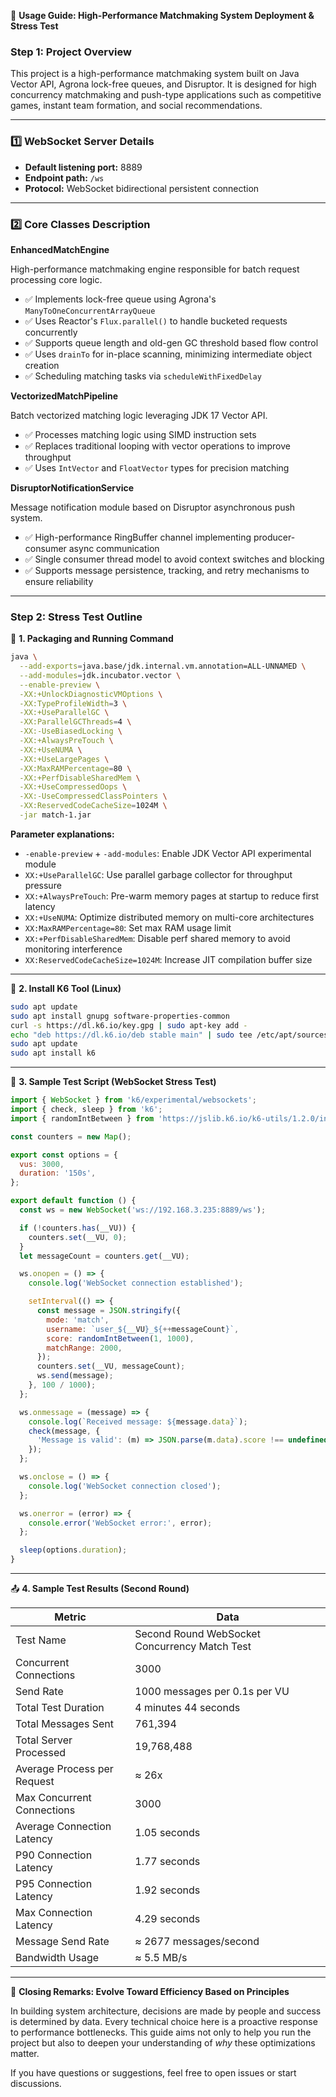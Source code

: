 🧭 **Usage Guide: High-Performance Matchmaking System Deployment & Stress Test**

### Step 1: Project Overview

This project is a high-performance matchmaking system built on Java Vector API, Agrona lock-free queues, and Disruptor. It is designed for high concurrency matchmaking and push-type applications such as competitive games, instant team formation, and social recommendations.

---

### 1️⃣ WebSocket Server Details

- **Default listening port:** 8889
- **Endpoint path:** `/ws`
- **Protocol:** WebSocket bidirectional persistent connection

---

### 2️⃣ Core Classes Description

**EnhancedMatchEngine**

High-performance matchmaking engine responsible for batch request processing core logic.

- ✅ Implements lock-free queue using Agrona's `ManyToOneConcurrentArrayQueue`
- ✅ Uses Reactor's `Flux.parallel()` to handle bucketed requests concurrently
- ✅ Supports queue length and old-gen GC threshold based flow control
- ✅ Uses `drainTo` for in-place scanning, minimizing intermediate object creation
- ✅ Scheduling matching tasks via `scheduleWithFixedDelay`

**VectorizedMatchPipeline**

Batch vectorized matching logic leveraging JDK 17 Vector API.

- ✅ Processes matching logic using SIMD instruction sets
- ✅ Replaces traditional looping with vector operations to improve throughput
- ✅ Uses `IntVector` and `FloatVector` types for precision matching

**DisruptorNotificationService**

Message notification module based on Disruptor asynchronous push system.

- ✅ High-performance RingBuffer channel implementing producer-consumer async communication
- ✅ Single consumer thread model to avoid context switches and blocking
- ✅ Supports message persistence, tracking, and retry mechanisms to ensure reliability

---

### Step 2: Stress Test Outline

🧱 **1. Packaging and Running Command**

```bash
java \
  --add-exports=java.base/jdk.internal.vm.annotation=ALL-UNNAMED \
  --add-modules=jdk.incubator.vector \
  --enable-preview \
  -XX:+UnlockDiagnosticVMOptions \
  -XX:TypeProfileWidth=3 \
  -XX:+UseParallelGC \
  -XX:ParallelGCThreads=4 \
  -XX:-UseBiasedLocking \
  -XX:+AlwaysPreTouch \
  -XX:+UseNUMA \
  -XX:+UseLargePages \
  -XX:MaxRAMPercentage=80 \
  -XX:+PerfDisableSharedMem \
  -XX:+UseCompressedOops \
  -XX:-UseCompressedClassPointers \
  -XX:ReservedCodeCacheSize=1024M \
  -jar match-1.jar

```

**Parameter explanations:**

- `-enable-preview` + `-add-modules`: Enable JDK Vector API experimental module
- `XX:+UseParallelGC`: Use parallel garbage collector for throughput pressure
- `XX:+AlwaysPreTouch`: Pre-warm memory pages at startup to reduce first latency
- `XX:+UseNUMA`: Optimize distributed memory on multi-core architectures
- `XX:MaxRAMPercentage=80`: Set max RAM usage limit
- `XX:+PerfDisableSharedMem`: Disable perf shared memory to avoid monitoring interference
- `XX:ReservedCodeCacheSize=1024M`: Increase JIT compilation buffer size

---

🧰 **2. Install K6 Tool (Linux)**

```bash
sudo apt update
sudo apt install gnupg software-properties-common
curl -s https://dl.k6.io/key.gpg | sudo apt-key add -
echo "deb https://dl.k6.io/deb stable main" | sudo tee /etc/apt/sources.list.d/k6.list
sudo apt update
sudo apt install k6

```

---

🧪 **3. Sample Test Script (WebSocket Stress Test)**

```jsx
import { WebSocket } from 'k6/experimental/websockets';
import { check, sleep } from 'k6';
import { randomIntBetween } from 'https://jslib.k6.io/k6-utils/1.2.0/index.js';

const counters = new Map();

export const options = {
  vus: 3000,
  duration: '150s',
};

export default function () {
  const ws = new WebSocket('ws://192.168.3.235:8889/ws');

  if (!counters.has(__VU)) {
    counters.set(__VU, 0);
  }
  let messageCount = counters.get(__VU);

  ws.onopen = () => {
    console.log('WebSocket connection established');

    setInterval(() => {
      const message = JSON.stringify({
        mode: 'match',
        username: `user_${__VU}_${++messageCount}`,
        score: randomIntBetween(1, 1000),
        matchRange: 2000,
      });
      counters.set(__VU, messageCount);
      ws.send(message);
    }, 100 / 1000);
  };

  ws.onmessage = (message) => {
    console.log(`Received message: ${message.data}`);
    check(message, {
      'Message is valid': (m) => JSON.parse(m.data).score !== undefined,
    });
  };

  ws.onclose = () => {
    console.log('WebSocket connection closed');
  };

  ws.onerror = (error) => {
    console.error('WebSocket error:', error);
  };

  sleep(options.duration);
}

```

---

📤 **4. Sample Test Results (Second Round)**

| Metric | Data |
| --- | --- |
| Test Name | Second Round WebSocket Concurrency Match Test |
| Concurrent Connections | 3000 |
| Send Rate | 1000 messages per 0.1s per VU |
| Total Test Duration | 4 minutes 44 seconds |
| Total Messages Sent | 761,394 |
| Total Server Processed | 19,768,488 |
| Average Process per Request | ≈ 26x |
| Max Concurrent Connections | 3000 |
| Average Connection Latency | 1.05 seconds |
| P90 Connection Latency | 1.77 seconds |
| P95 Connection Latency | 1.92 seconds |
| Max Connection Latency | 4.29 seconds |
| Message Send Rate | ≈ 2677 messages/second |
| Bandwidth Usage | ≈ 5.5 MB/s |

---

🧠 **Closing Remarks: Evolve Toward Efficiency Based on Principles**

In building system architecture, decisions are made by people and success is determined by data. Every technical choice here is a proactive response to performance bottlenecks. This guide aims not only to help you run the project but also to deepen your understanding of *why* these optimizations matter.

If you have questions or suggestions, feel free to open issues or start discussions.
